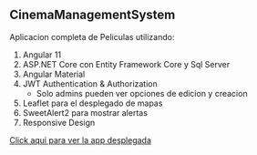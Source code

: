 ## CinemaManagementSystem

Aplicacion completa de Peliculas utilizando:

1. Angular 11
2. ASP.NET Core con Entity Framework Core y Sql Server
3. Angular Material
4. JWT Authentication & Authorization
    - Solo admins pueden ver opciones de edicion y creacion
5. Leaflet para el desplegado de mapas
6. SweetAlert2 para mostrar alertas
7. Responsive Design

<a href="https://peliculas-app-234.web.app" target="_blank">Click aqui para ver la app desplegada</a>
